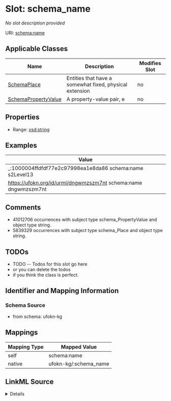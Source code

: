 

# Slot: schema_name


_No slot description provided_





URI: [schema:name](https://schema.org/name)



<!-- no inheritance hierarchy -->





## Applicable Classes

| Name | Description | Modifies Slot |
| --- | --- | --- |
| [SchemaPlace](../classes/SchemaPlace.md) | Entities that have a somewhat fixed, physical extension |  no  |
| [SchemaPropertyValue](../classes/SchemaPropertyValue.md) | A property-value pair, e |  no  |







## Properties

* Range: [xsd:string](xsd:string)






## Examples

| Value |
| --- |
| _:1000004ffdfdf77e2c97998ea1e8da86 schema:name s2Level13 |
| https://ufokn.org/id/urmi/dngwmzszm7nt schema:name dngwmzszm7nt |

## Comments

* 41012706 occurrences with subject type schema_PropertyValue and object type string.
* 5839329 occurrences with subject type schema_Place and object type string.

## TODOs

* TODO -- Todos for this slot go here
* or you can delete the todos
* if you think the class is perfect.

## Identifier and Mapping Information







### Schema Source


* from schema: ufokn-kg




## Mappings

| Mapping Type | Mapped Value |
| ---  | ---  |
| self | schema:name |
| native | ufokn-kg/:schema_name |




## LinkML Source

<details>
```yaml
name: schema_name
description: No slot description provided
todos:
- TODO -- Todos for this slot go here
- or you can delete the todos
- if you think the class is perfect.
comments:
- 41012706 occurrences with subject type schema_PropertyValue and object type string.
- 5839329 occurrences with subject type schema_Place and object type string.
examples:
- value: _:1000004ffdfdf77e2c97998ea1e8da86 schema:name s2Level13
- value: https://ufokn.org/id/urmi/dngwmzszm7nt schema:name dngwmzszm7nt
from_schema: ufokn-kg
rank: 1000
slot_uri: schema:name
alias: schema_name
domain_of:
- schema_Place
- schema_PropertyValue
range: string

```
</details>